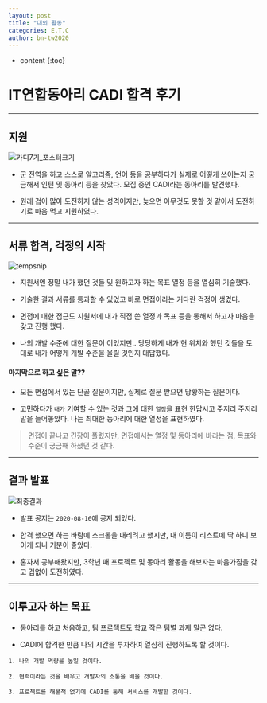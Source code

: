```yaml
---
layout: post
title: "대외 활동"
categories: E.T.C
author: bn-tw2020
---
```

* content
{:toc}


# IT연합동아리 CADI 합격 후기

---

## 지원

![카디7기_포스터크기](https://user-images.githubusercontent.com/66770613/90333696-f1d44c00-e002-11ea-9215-3196583ea80f.jpg)

-   군 전역을 하고 스스로 알고리즘, 언어 등을 공부하다가 실제로 어떻게 쓰이는지 궁금해서 인턴 및 동아리 등을 찾았다. 모집 중인 CADI라는 동아리를 발견했다.

-   원래 겁이 많아 도전하지 않는 성격이지만, 늦으면 아무것도 못할 것 같아서 도전하기로 마음 먹고 지원하였다.

---

## 서류 합격, 걱정의 시작

![tempsnip](https://user-images.githubusercontent.com/66770613/90333724-13353800-e003-11ea-85f8-b292f26b0c4f.png)

-   지원서엔 정말 내가 했던 것들 및 원하고자 하는 목표 열정 등을 열심히 기술했다.

-   기술한 결과 서류를 통과할 수 있었고 바로 면접이라는 커다란 걱정이 생겼다.

-   면접에 대한 접근도 지원서에 내가 직접 쓴 열정과 목표 등을 통해서 하고자 마음을 갖고 진행 했다.

-   나의 개발 수준에 대한 질문이 이었지만.. 당당하게 내가 현 위치와 했던 것들을 토대로 내가 어떻게 개발 수준을 올릴 것인지 대답했다.

#### 마지막으로 하고 싶은 말??

-   모든 면접에서 있는 단골 질문이지만, 실제로 질문 받으면 당황하는 질문이다.

-   고민하다가 `내가` 기여할 수 있는 것과 그에 대한 `열정`을 표현 한답시고 주저리 주저리 말을 늘어놓았다. 나는 최대한 동아리에 대한 열정을 표현하였다.

> 면접이 끝나고 긴장이 풀렸지만, 면접에서는 열정 및 동아리에 바라는 점, 목표와 수준이 궁금해 하셨던 것 같다.

---

## 결과 발표

![최종결과](https://user-images.githubusercontent.com/66770613/90334202-f1d64b00-e006-11ea-871d-b22251fba904.png)

-   발표 공지는 `2020-08-16`에 공지 되었다.

-   합격 했으면 하는 바람에 스크롤을 내리려고 했지만, 내 이름이 리스트에 딱 하니 보이게 되니 기분이 좋았다.

-   혼자서 공부해왔지만, 3학년 때 프로젝트 및 동아리 활동을 해보자는 마음가짐을 갖고 겁없이 도전하였다.

---

## 이루고자 하는 목표

-   동아리를 하고 처음하고, 팀 프로젝트도 학교 작은 팀별 과제 말곤 없다.

-   CADI에 합격한 만큼 나의 시간을 투자하여 열심히 진행하도록 할 것이다.

```
1. 나의 개발 역량을 높일 것이다.

2. 협력이라는 것을 배우고 개발자의 소통을 배울 것이다.

3. 프로젝트를 해본적 없기에 CADI를 통해 서비스를 개발할 것이다.
```
